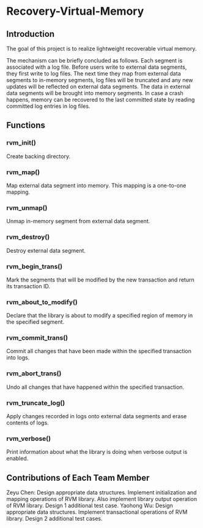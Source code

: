 # Recovery-Virtual-Memory

## Introduction
The goal of this project is to realize lightweight recoverable virtual memory.

The mechanism can be briefly concluded as follows. Each segment is associated with a log file. Before users write to external data segments, they first write to log files. The next time they map from external data segments to in-memory segments, log files will be truncated and any new updates will be reflected on external data segments. The data in external data segments will be brought into memory segments. In case a crash happens, memory can be recovered to the last committed state by reading committed log entries in log files.

## Functions

### rvm_init()
Create backing directory.

### rvm_map()
Map external data segment into memory. This mapping is a one-to-one mapping.

### rvm_unmap()
Unmap in-memory segment from external data segment.

### rvm_destroy()
Destroy external data segment.

### rvm_begin_trans()
Mark the segments that will be modified by the new transaction and return its transaction ID.

### rvm_about_to_modify()
Declare that the library is about to modify a specified region of memory in the specified segment.

### rvm_commit_trans()
Commit all changes that have been made within the specified transaction into logs.

### rvm_abort_trans()
Undo all changes that have happened within the specified transaction.

### rvm_truncate_log()
Apply changes recorded in logs onto external data segments and erase contents of logs.

### rvm_verbose()
Print information about what the library is doing when verbose output is enabled.

## Contributions of Each Team Member
Zeyu Chen: Design appropriate data structures. Implement initialization and mapping operations of RVM library. Also implement library output operation of RVM library. Design 1 additional test case.
Yaohong Wu: Design appropriate data structures. Implement transactional operations of RVM library. Design 2 additional test cases.

